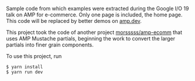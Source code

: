 Sample code from which examples were extracted during the Google I/O 19 talk on
AMP for e-commerce. Only one page is included, the home page. This code will
be replaced by better demos on [amp.dev](https://amp.dev/).

This project took the code of another project
[morsssss/amp-ecomm](https://github.com/morsssss/amp-ecomm) that uses AMP
Mustache partials, beginning the work to convert the larger partials into
finer grain components.

To use this project, run

```
$ yarn install
$ yarn run dev
```
